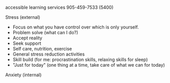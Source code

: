 accessible learning services 
905-459-7533 (5400)

Stress (external)
- Focus on what you have control over which is only yourself.
- Problem solve (what can I do?)
- Accept reality
- Seek support 
- Self care, nutrition, exercise
- General stress reduction activities
- Skill build (for me: procrastination skills, relaxing skills for sleep)
- "Just for today" (one thing at a time, take care of what we can for today)

Anxiety (internal)